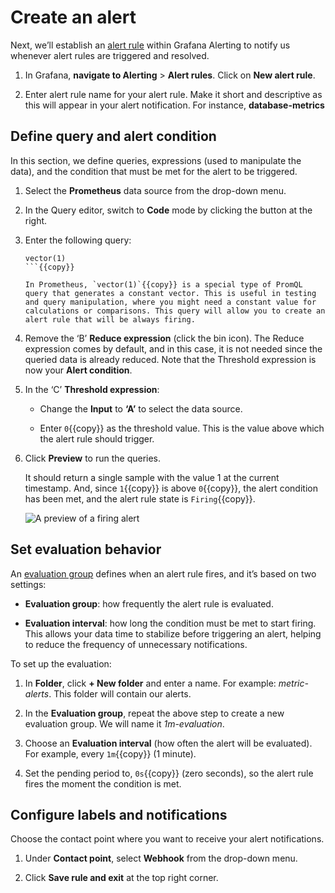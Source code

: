 # Create an alert

Next, we’ll establish an [alert rule](http://grafana.com/docs/grafana/next/alerting/fundamentals/alert-rule-evaluation/) within Grafana Alerting to notify us whenever alert rules are triggered and resolved.

1. In Grafana, **navigate to Alerting** > **Alert rules**. Click on **New alert rule**.

1. Enter alert rule name for your alert rule. Make it short and descriptive as this will appear in your alert notification. For instance, **database-metrics**

## Define query and alert condition

In this section, we define queries, expressions (used to manipulate the data), and the condition that must be met for the alert to be triggered.

1. Select the **Prometheus** data source from the drop-down menu.

1. In the Query editor, switch to **Code** mode by clicking the button at the right.

1. Enter the following query:

   ```promql
   vector(1)
   ```{{copy}}

   In Prometheus, `vector(1)`{{copy}} is a special type of PromQL query that generates a constant vector. This is useful in testing and query manipulation, where you might need a constant value for calculations or comparisons. This query will allow you to create an alert rule that will be always firing.

1. Remove the ‘B’ **Reduce expression** (click the bin icon). The Reduce expression comes by default, and in this case, it is not needed since the queried data is already reduced. Note that the Threshold expression is now your **Alert condition**.

1. In the ‘C’ **Threshold expression**:

   - Change the **Input** to **‘A’** to select the data source.

   - Enter `0`{{copy}} as the threshold value. This is the value above which the alert rule should trigger.

1. Click **Preview** to run the queries.

   It should return a single sample with the value 1 at the current timestamp. And, since `1`{{copy}} is above `0`{{copy}}, the alert condition has been met, and the alert rule state is `Firing`{{copy}}.

   ![A preview of a firing alert](https://grafana.com/media/docs/alerting/alerting-always-firing-alert.png)

## Set evaluation behavior

An [evaluation group](https://grafana.com/docs/grafana/latest/alerting/fundamentals/alert-rules/rule-evaluation/) defines when an alert rule fires, and it’s based on two settings:

- **Evaluation group**: how frequently the alert rule is evaluated.

- **Evaluation interval**: how long the condition must be met to start firing. This allows your data time to stabilize before triggering an alert, helping to reduce the frequency of unnecessary notifications.

To set up the evaluation:

1. In **Folder**, click **+ New folder** and enter a name. For example: _metric-alerts_. This folder will contain our alerts.

1. In the **Evaluation group**, repeat the above step to create a new evaluation group. We will name it _1m-evaluation_.

1. Choose an **Evaluation interval** (how often the alert will be evaluated).
   For example, every `1m`{{copy}} (1 minute).

1. Set the pending period to, `0s`{{copy}} (zero seconds), so the alert rule fires the moment the condition is met.

## Configure labels and notifications

Choose the contact point where you want to receive your alert notifications.

1. Under **Contact point**, select **Webhook** from the drop-down menu.

1. Click **Save rule and exit** at the top right corner.
